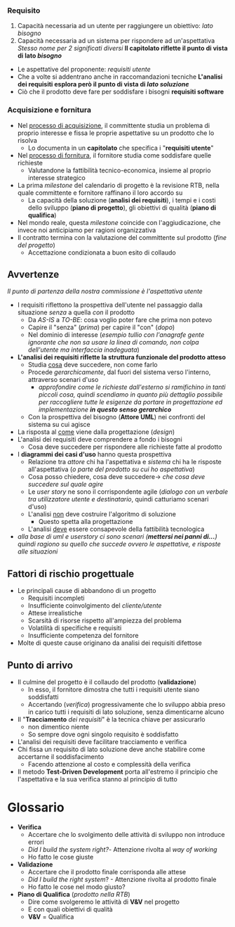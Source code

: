 ### Requisito
1. Capacità necessaria ad un utente per raggiungere un obiettivo: *lato bisogno*
2. Capacità necessaria ad un sistema per rispondere ad un'aspettativa
*Stesso nome per 2 significati diversi*
**Il capitolato riflette il punto di vista di lato _bisogno_**
- Le aspettative del proponente: *requisiti utente*
- Che a volte si addentrano anche in raccomandazioni tecniche
**L'analisi dei requisiti esplora però il punto di vista di _lato soluzione_**
- Ciò che il prodotto deve fare per soddisfare i bisogni **requisiti software**
### Acquisizione e fornitura
- Nel <u>processo di acquisizione</u>, il committente studia un problema di proprio interesse e fissa le proprie aspettative su un prodotto che lo risolva
	- Lo documenta in un **capitolato** che specifica i "**requisiti utente**"
- Nel <u>processo di fornitura</u>, il fornitore studia come soddisfare quelle richieste
	- Valutandone la fattibilità tecnico-economica, insieme al proprio interesse strategico
- La prima *milestone* del calendario di progetto è la revisione RTB, nella quale committente e fornitore raffinano il loro accordo su
	- La capacità della soluzione (**analisi dei requisiti**), i tempi e i costi dello sviluppo (**piano di progetto**), gli obiettivi di qualità (**piano di qualifica**)
- Nel mondo reale, questa *milestone* coincide con l'aggiudicazione, che invece noi anticipiamo per ragioni organizzativa
- Il contratto termina con la valutazione del committente sul prodotto (*fine del progetto*)
	- Accettazione condizionata a buon esito di collaudo
## Avvertenze
*Il punto di partenza della nostra commissione è l'aspettativa utente*
- I requisiti riflettono la prospettiva dell'utente nel passaggio dalla situazione *senza* a quella *con* il prodotto
	- Da *AS-IS* a *TO-BE*: cosa voglio poter fare che prima non potevo
	- Capire il "senza" (*prima*) per capire il "con" (*dopo*)
	- Nel dominio di interesse (*esempio tullio con l'anagrafe gente ignorante che non sa usare la linea di comando, non colpa dell'utente ma interfaccia inadeguata*)
- **L'analisi dei requisiti riflette la struttura funzionale del prodotto atteso**
	- Studia <u>cosa</u> deve succedere, non come farlo
	- Procede *gerarchicamente*, dal fuori del sistema verso l'interno, attraverso scenari d'uso
		- *approfondire come le richieste dall'esterno si ramifichino in tanti piccoli cosa, quindi scendiamo in quanto più dettaglio possibile per raccogliere tutte le esigenze da portare in progettazione ed implementazione __in questo senso gerarchico__*
	- Con la prospettiva del bisogno (**Attore UML**) nei confronti del sistema su cui agisce
- La risposta al <u>come</u> viene dalla progettazione (*design*)
- L'analisi dei requisiti deve comprendere a fondo i bisogni
	- Cosa deve succedere per rispondere alle richieste fatte al prodotto
- I **diagrammi dei casi d'uso** hanno questa prospettiva
	- Relazione tra *attore* chi ha l'aspettativa e *sistema* chi ha le risposte all'aspettativa (*o parte del prodotto su cui ho aspettativa*)
	- Cosa posso chiedere, cosa deve succedere-> *che cosa deve succedere sul quale agire*
	- Le *user story* ne sono il corrispondente agile (*dialogo con un verbale tra utilizzatore utente e destinatario*, quindi catturiamo scenari d'uso)
	- L'analisi <u>non</u> deve costruire l'algoritmo di soluzione
		- Questo spetta alla progettazione
	- L'analisi <u>deve</u> essere consapevole della fattibilità tecnologica
- *alla base di uml e userstory ci sono scenari (__mettersi nei panni di...__) quindi ragiono su quello che succede ovvero le aspettative, e risposte alle situazioni*
## Fattori di rischio progettuale
- Le principali cause di abbandono di un progetto
	- Requisiti incompleti
	- Insufficiente coinvolgimento del *cliente/utente*
	- Attese irrealistiche
	- Scarsità di risorse rispetto all'ampiezza del problema
	- Volatilità di specifiche e requisiti
	- Insufficiente competenza del fornitore
- Molte di queste cause originano da analisi dei requisiti difettose
## Punto di arrivo
- Il culmine del progetto è il collaudo del prodotto (**validazione**)
	- In esso, il fornitore dimostra che tutti i requisiti utente siano soddisfatti
	- Accertando (*verifica*) progressivamente che lo sviluppo abbia preso in carico tutti i requisiti di lato soluzione, senza dimenticarne alcuno
- Il "**Tracciamento** _dei requisiti_" è la tecnica chiave per assicurarlo
	- non dimentico niente
	- So sempre dove ogni singolo requisito è soddisfatto
- L'analisi dei requisiti deve facilitare tracciamento e verifica
- Chi fissa un requisito di lato soluzione deve anche stabilire come accertarne il soddisfacimento
	- Facendo attenzione al costo e complessità della verifica
- Il metodo **Test-Driven Development** porta all'estremo il principio che l'aspettativa e la sua verifica stanno al principio di tutto
# Glossario
- **Verifica**
	- Accertare che lo svolgimento delle attività di sviluppo non introduce errori
	- *Did I build the system right?*- Attenzione rivolta al *way of working*
	- Ho fatto le cose giuste
- **Validazione**
	- Accertare che il prodotto finale corrisponda alle attese
	- *Did I build the right system*? - Attenzione rivolta al prodotto finale
	- Ho fatto le cose nel modo giusto?
- **Piano di Qualifica** (*prodotto nella RTB*)
	- Dire come svolgeremo le attività di **V&V** nel progetto
	- E con quali obiettivi di qualità
	- **V&V** = Qualifica